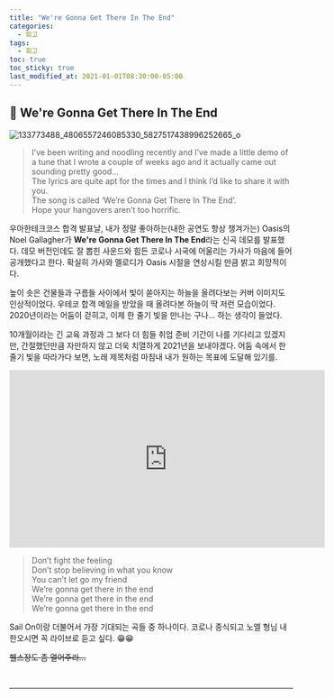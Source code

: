 ```yaml
---
title: "We're Gonna Get There In The End"
categories:
  - 회고
tags:
  - 회고
toc: true
toc_sticky: true
last_modified_at: 2021-01-01T08:30:00-05:00
---
```


## 👋 We're Gonna Get There In The End

![133773488_4806557246085330_5827517438996252665_o](https://user-images.githubusercontent.com/56240505/103434769-3a567400-4c49-11eb-9aba-72ea4611f3df.jpg)

> I’ve been writing and noodling recently and I’ve made a little demo of a tune that I wrote a couple of weeks ago and it actually came out sounding pretty good…<br>
The lyrics are quite apt for the times and I think I’d like to share it with you.<br>
The song is called ‘We’re Gonna Get There In The End’.<br>
Hope your hangovers aren’t too horrific.

우아한테크코스 합격 발표날, 내가 정말 좋아하는(내한 공연도 항상 챙겨가는) Oasis의 Noel Gallagher가 **We're Gonna Get There In The End**라는 신곡 데모를 발표했다. 데모 버전인데도 잘 뽑힌 사운드와 힘든 코로나 시국에 어울리는 가사가 마음에 들어 공개했다고 한다. 확실히 가사와 멜로디가 Oasis 시절을 연상시킬 만큼 밝고 희망적이다.

높이 솟은 건물들과 구름들 사이에서 빛이 쏟아지는 하늘을 올려다보는 커버 이미지도 인상적이었다. 우테코 합격 메일을 받았을 때 올려다본 하늘이 딱 저런 모습이었다. 2020년이라는 어둠이 걷히고, 이제 한 줄기 빛을 만나는 구나... 하는 생각이 들었다.

10개월이라는 긴 교육 과정과 그 보다 더 힘들 취업 준비 기간이 나를 기다리고 있겠지만, 간절했던만큼 자만하지 않고 더욱 치열하게 2021년을 보내야겠다. 어둠 속에서 한 줄기 빛을 따라가다 보면, 노래 제목처럼 마침내 내가 원하는 목표에 도달해 있기를.

<iframe width="560" height="315" src="https://www.youtube.com/embed/uYuFuS3HMtA" frameborder="0" allow="accelerometer; autoplay; clipboard-write; encrypted-media; gyroscope; picture-in-picture" allowfullscreen></iframe>

> Don’t fight the feeling<br>
Don’t stop believing in what you know<br>
You can’t let go my friend<br>
We’re gonna get there in the end<br>
We’re gonna get there in the end<br>
We’re gonna get there in the end

Sail On이랑 더불어서 가장 기대되는 곡들 중 하나이다. 코로나 종식되고 노엘 형님 내한오시면 꼭 라이브로 듣고 싶다. 😁😁

~~헬스장도 좀 열어주라...~~

<br>

---
